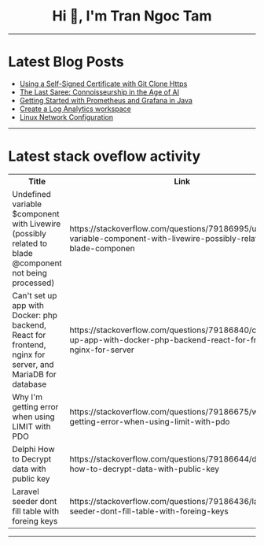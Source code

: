 <h1 align="center">Hi 👋, I'm Tran Ngoc Tam</h1>

---

# Latest Blog Posts 
<!-- BLOG-POST-LIST:START -->
- [Using a Self-Signed Certificate with Git Clone Https](https://dev.to/frederickollinger/using-a-self-signed-certificate-with-git-clone-https-2m93)
- [The Last Saree: Connoisseurship in the Age of AI](https://dev.to/jenlooper/the-last-saree-connoisseurship-in-the-age-of-ai-4c31)
- [Getting Started with Prometheus and Grafana in Java](https://dev.to/gokul_gk/getting-started-with-prometheus-and-grafana-in-java-19ia)
- [Create a Log Analytics workspace](https://dev.to/emmanuel_cobham/create-a-log-analytics-workspace-527e)
- [Linux Network Configuration](https://dev.to/tennie/linux-network-configuration-3ga4)
<!-- BLOG-POST-LIST:END -->

---

# Latest stack oveflow activity
<table>
  <tr><th>Title</th><th>Link</th></tr>
  <!-- STACKOVERFLOW:START --><tr><td>Undefined variable $component with Livewire &lpar;possibly related to blade @component not being processed&rpar;</td><td>https://stackoverflow.com/questions/79186995/undefined-variable-component-with-livewire-possibly-related-to-blade-componen</td></tr><tr><td>Can&#39;t set up app with Docker: php backend, React for frontend, nginx for server, and MariaDB for database</td><td>https://stackoverflow.com/questions/79186840/cant-set-up-app-with-docker-php-backend-react-for-frontend-nginx-for-server</td></tr><tr><td>Why I&#39;m getting error when using LIMIT with PDO</td><td>https://stackoverflow.com/questions/79186675/why-im-getting-error-when-using-limit-with-pdo</td></tr><tr><td>Delphi How to Decrypt data with public key</td><td>https://stackoverflow.com/questions/79186644/delphi-how-to-decrypt-data-with-public-key</td></tr><tr><td>Laravel seeder dont fill table with foreing keys</td><td>https://stackoverflow.com/questions/79186436/laravel-seeder-dont-fill-table-with-foreing-keys</td></tr><!-- STACKOVERFLOW:END -->
</table>

---


